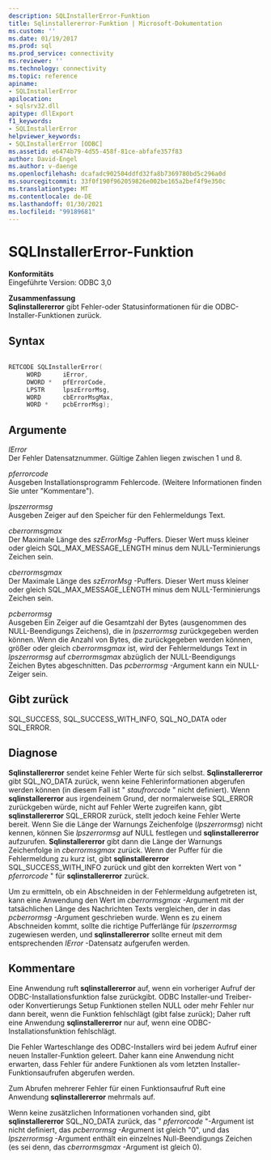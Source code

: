 ```yaml
---
description: SQLInstallerError-Funktion
title: Sqlinstallererror-Funktion | Microsoft-Dokumentation
ms.custom: ''
ms.date: 01/19/2017
ms.prod: sql
ms.prod_service: connectivity
ms.reviewer: ''
ms.technology: connectivity
ms.topic: reference
apiname:
- SQLInstallerError
apilocation:
- sqlsrv32.dll
apitype: dllExport
f1_keywords:
- SQLInstallerError
helpviewer_keywords:
- SQLInstallerError [ODBC]
ms.assetid: e6474b79-4d55-458f-81ce-abfafe357f83
author: David-Engel
ms.author: v-daenge
ms.openlocfilehash: dcafadc902504ddfd32fa8b7369780bd5c296a0d
ms.sourcegitcommit: 33f0f190f962059826e002be165a2bef4f9e350c
ms.translationtype: MT
ms.contentlocale: de-DE
ms.lasthandoff: 01/30/2021
ms.locfileid: "99189681"
---
```

# <a name="sqlinstallererror-function"></a>SQLInstallerError-Funktion
**Konformitäts**  
 Eingeführte Version: ODBC 3,0  
  
 **Zusammenfassung**  
 **Sqlinstallererror** gibt Fehler-oder Statusinformationen für die ODBC-Installer-Funktionen zurück.  
  
## <a name="syntax"></a>Syntax  
  
```cpp  
  
RETCODE SQLInstallerError(  
     WORD      iError,  
     DWORD *   pfErrorCode,  
     LPSTR     lpszErrorMsg,  
     WORD      cbErrorMsgMax,  
     WORD *    pcbErrorMsg);  
```  
  
## <a name="arguments"></a>Argumente  
 *IError*  
 Der Fehler Datensatznummer. Gültige Zahlen liegen zwischen 1 und 8.  
  
 *pferrorcode*  
 Ausgeben Installationsprogramm Fehlercode. (Weitere Informationen finden Sie unter "Kommentare").  
  
 *lpszerrormsg*  
 Ausgeben Zeiger auf den Speicher für den Fehlermeldungs Text.  
  
 *cberrormsgmax*  
 Der Maximale Länge des *szErrorMsg* -Puffers. Dieser Wert muss kleiner oder gleich SQL_MAX_MESSAGE_LENGTH minus dem NULL-Terminierungs Zeichen sein.  
  
 *cberrormsgmax*  
 Der Maximale Länge des *szErrorMsg* -Puffers. Dieser Wert muss kleiner oder gleich SQL_MAX_MESSAGE_LENGTH minus dem NULL-Terminierungs Zeichen sein.  
  
 *pcberrormsg*  
 Ausgeben Ein Zeiger auf die Gesamtzahl der Bytes (ausgenommen des NULL-Beendigungs Zeichens), die in *lpszerrormsg* zurückgegeben werden können. Wenn die Anzahl von Bytes, die zurückgegeben werden können, größer oder gleich *cberrormsgmax* ist, wird der Fehlermeldungs Text in *lpszerrormsg* auf *cberrormsgmax* abzüglich der NULL-Beendigungs Zeichen Bytes abgeschnitten. Das *pcberrormsg* -Argument kann ein NULL-Zeiger sein.  
  
## <a name="returns"></a>Gibt zurück  
 SQL_SUCCESS, SQL_SUCCESS_WITH_INFO, SQL_NO_DATA oder SQL_ERROR.  
  
## <a name="diagnostics"></a>Diagnose  
 **Sqlinstallererror** sendet keine Fehler Werte für sich selbst. **Sqlinstallererror** gibt SQL_NO_DATA zurück, wenn keine Fehlerinformationen abgerufen werden können (in diesem Fall ist " *staufrorcode* " nicht definiert). Wenn **sqlinstallererror** aus irgendeinem Grund, der normalerweise SQL_ERROR zurückgeben würde, nicht auf Fehler Werte zugreifen kann, gibt **sqlinstallererror** SQL_ERROR zurück, stellt jedoch keine Fehler Werte bereit. Wenn Sie die Länge der Warnungs Zeichenfolge (*lpszerrormsg*) nicht kennen, können Sie *lpszerrormsg* auf NULL festlegen und **sqlinstallererror** aufzurufen. **Sqlinstallererror** gibt dann die Länge der Warnungs Zeichenfolge in *cberrormsgmax* zurück. Wenn der Puffer für die Fehlermeldung zu kurz ist, gibt **sqlinstallererror** SQL_SUCCESS_WITH_INFO zurück und gibt den korrekten Wert von " *pferrorcode* " für **sqlinstallererror** zurück.  
  
 Um zu ermitteln, ob ein Abschneiden in der Fehlermeldung aufgetreten ist, kann eine Anwendung den Wert im *cberrormsgmax* -Argument mit der tatsächlichen Länge des Nachrichten Texts vergleichen, der in das *pcberrormsg* -Argument geschrieben wurde. Wenn es zu einem Abschneiden kommt, sollte die richtige Pufferlänge für *lpszerrormsg* zugewiesen werden, und **sqlinstallererror** sollte erneut mit dem entsprechenden *IError* -Datensatz aufgerufen werden.  
  
## <a name="comments"></a>Kommentare  
 Eine Anwendung ruft **sqlinstallererror** auf, wenn ein vorheriger Aufruf der ODBC-Installationsfunktion false zurückgibt. ODBC Installer-und Treiber-oder Konvertierungs Setup Funktionen stellen NULL oder mehr Fehler nur dann bereit, wenn die Funktion fehlschlägt (gibt false zurück); Daher ruft eine Anwendung **sqlinstallererror** nur auf, wenn eine ODBC-Installationsfunktion fehlschlägt.  
  
 Die Fehler Warteschlange des ODBC-Installers wird bei jedem Aufruf einer neuen Installer-Funktion geleert. Daher kann eine Anwendung nicht erwarten, dass Fehler für andere Funktionen als vom letzten Installer-Funktionsaufrufen abgerufen werden.  
  
 Zum Abrufen mehrerer Fehler für einen Funktionsaufruf Ruft eine Anwendung **sqlinstallererror** mehrmals auf.  
  
 Wenn keine zusätzlichen Informationen vorhanden sind, gibt **sqlinstallererror** SQL_NO_DATA zurück, das " *pferrorcode* "-Argument ist nicht definiert, das *pcberrormsg* -Argument ist gleich "0", und das *lpszerrormsg* -Argument enthält ein einzelnes Null-Beendigungs Zeichen (es sei denn, das *cberrormsgmax* -Argument ist gleich 0).
